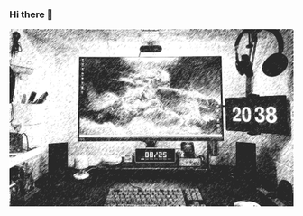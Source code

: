 ### Hi there 👋

<!--
[![email](https://img.shields.io/badge/email-poucotm%40gmail.com-blue)](mailto:poucotm@gmail.com)
![followers](https://img.shields.io/github/followers/poucotm)

![](https://github-readme-stats.vercel.app/api?username=poucotm&count_private=true&show_icons=true&theme=gotham&hide=contribs)
-->
<!--
![](https://github-readme-stats.vercel.app/api/top-langs/?username=poucotm&theme=onedark)
-->
<!--
**poucotm/poucotm** is a ✨ _special_ ✨ repository because its `README.md` (this file) appears on your GitHub profile.

Here are some ideas to get you started:

- 🔭 I’m currently working on ...
- 🌱 I’m currently learning ...
- 👯 I’m looking to collaborate on ...
- 🤔 I’m looking for help with ...
- 💬 Ask me about ...
- 📫 How to reach me: ...
- 😄 Pronouns: ...
- ⚡ Fun fact: ...
-->

![Image](https://github.com/poucotm/Links/blob/master/image/zMisc/desktop.jpg)

